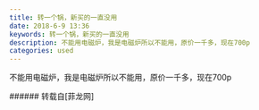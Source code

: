 ```yaml
---
title: 转一个锅，新买的一直没用
date: 2018-6-9 13:36
keywords: 转一个锅，新买的一直没用
description: 不能用电磁炉，我是电磁炉所以不能用，原价一千多，现在700p
categories: used
---
```

<td class="t_f" id="postmessage_1404585">

不能用电磁炉，我是电磁炉所以不能用，原价一千多，现在700p<br/>
<img alt="" border="0" class="zoom" data-cf-modified-c5ab59ec88ec53043e53b993-="" file="http://www.flw.ph/data/appbyme/upload/image/201806/09/rhYtVmI4jreG.jpg" id="aimg_vhVAv" lazyloadthumb="1" onclick="" onmouseover="" src="http://www.flw.ph/data/appbyme/upload/image/201806/09/rhYtVmI4jreG.jpg"/><br/>
<img alt="" border="0" class="zoom" data-cf-modified-c5ab59ec88ec53043e53b993-="" file="http://www.flw.ph/data/appbyme/upload/image/201806/09/PxEc4O12v2DC.jpg" id="aimg_W2h62" lazyloadthumb="1" onclick="" onmouseover="" src="http://www.flw.ph/data/appbyme/upload/image/201806/09/PxEc4O12v2DC.jpg"/><br/>
<img alt="" border="0" class="zoom" data-cf-modified-c5ab59ec88ec53043e53b993-="" file="http://www.flw.ph/data/appbyme/upload/image/201806/09/DxJDe4sHCqIN.jpg" id="aimg_lglrQ" lazyloadthumb="1" onclick="" onmouseover="" src="http://www.flw.ph/data/appbyme/upload/image/201806/09/DxJDe4sHCqIN.jpg"/><br/>
</td>
###### 转载自[菲龙网]
